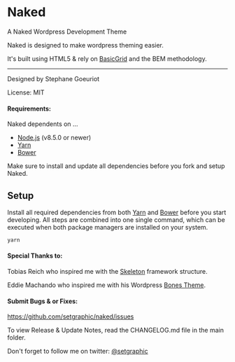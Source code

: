 # Naked
A Naked Wordpress Development Theme

Naked is designed to make wordpress theming easier.

It's built using HTML5 & rely on [BasicGrid](https://github.com/electerious/basicGrid) and the BEM methodology.


---
Designed by Stephane Goeuriot

License: MIT

#### Requirements:
Naked dependents on …

- [Node.js](https://nodejs.org/en/) (v8.5.0 or newer)
- [Yarn](https://yarnpkg.com/en/)
- [Bower](http://bower.io)

Make sure to install and update all dependencies before you fork and setup Naked.

## Setup

Install all required dependencies from both [Yarn](https://yarnpkg.com/en/) and [Bower](http://bower.io) before you start developing. All steps are combined into one single command, which can be executed when both package managers are installed on your system.

```sh
yarn
```

#### Special Thanks to:

Tobias Reich who inspired me with the [Skeleton](https://github.com/electerious/Skeleton-EJS) framework structure.

Eddie Machando who inspired me with his Wordpress [Bones Theme](https://github.com/eddiemachado-zz/bones).


#### Submit Bugs & or Fixes:
https://github.com/setgraphic/naked/issues

To view Release & Update Notes, read the CHANGELOG.md file in the main folder.

Don't forget to follow me on twitter:  [@setgraphic](https://twitter.com/setgraphic)